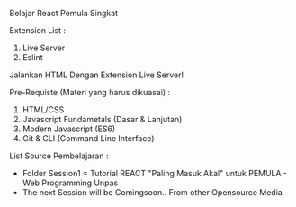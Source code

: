 Belajar React Pemula Singkat

Extension List : 
1. Live Server
2. Eslint

Jalankan HTML Dengan Extension Live Server!

Pre-Requiste (Materi yang harus dikuasai) :
1. HTML/CSS
2. Javascript Fundametals (Dasar & Lanjutan)
3. Modern Javascript (ES6)
4. Git & CLI (Command Line Interface) 

List Source Pembelajaran :
- Folder Session1 = Tutorial REACT "Paling Masuk Akal" untuk PEMULA - Web Programming Unpas
- The next Session will be Comingsoon.. From other Opensource Media


